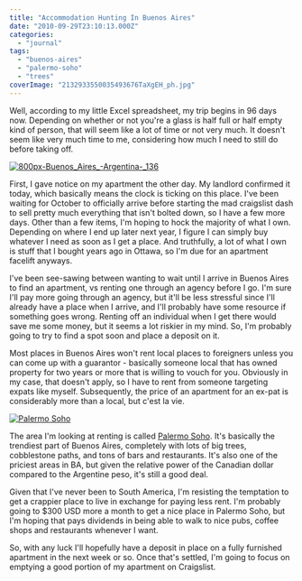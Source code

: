 ```yaml
---
title: "Accommodation Hunting In Buenos Aires"
date: "2010-09-29T23:10:13.000Z"
categories: 
  - "journal"
tags: 
  - "buenos-aires"
  - "palermo-soho"
  - "trees"
coverImage: "2132933550035493676TaXgEH_ph.jpg"
---
```


Well, according to my little Excel spreadsheet, my trip begins in 96 days now. Depending on whether or not you're a glass is half full or half empty kind of person, that will seem like a lot of time or not very much. It doesn't seem like very much time to me, considering how much I need to still do before taking off.

[![](images/800px-Buenos_Aires_-Argentina-_136-300x193.jpg "800px-Buenos_Aires_-Argentina-_136")](http://www.migratorynerd.com/wordpress/wp-content/uploads/2010/09/800px-Buenos_Aires_-Argentina-_136.jpg)

First, I gave notice on my apartment the other day. My landlord confirmed it today, which basically means the clock is ticking on this place. I've been waiting for October to officially arrive before starting the mad craigslist dash to sell pretty much everything that isn't bolted down, so I have a few more days. Other than a few items, I'm hoping to hock the majority of what I own. Depending on where I end up later next year, I figure I can simply buy whatever I need as soon as I get a place. And truthfully, a lot of what I own is stuff that I bought years ago in Ottawa, so I'm due for an apartment facelift anyways.

I've been see-sawing between wanting to wait until I arrive in Buenos Aires to find an apartment, vs renting one through an agency before I go. I'm sure I'll pay more going through an agency, but it'll be less stressful since I'll already have a place when I arrive, and I'll probably have some resource if something goes wrong. Renting off an individual when I get there would save me some money, but it seems a lot riskier in my mind. So, I'm probably going to try to find a spot soon and place a deposit on it.

Most places in Buenos Aires won't rent local places to foreigners unless you can come up with a guarantor - basically someone local that has owned property for two years or more that is willing to vouch for you. Obviously in my case, that doesn't apply, so I have to rent from someone targeting expats like myself. Subsequently, the price of an apartment for an ex-pat is considerably more than a local, but c'est la vie.

[![](images/2132933550035493676TaXgEH_ph-244x300.jpg "Palermo Soho")](http://www.migratorynerd.com/wordpress/wp-content/uploads/2010/09/2132933550035493676TaXgEH_ph.jpg)

The area I'm looking at renting is called [Palermo Soho](http://en.wikipedia.org/wiki/Palermo,_Buenos_Aires). It's basically the trendiest part of Buenos Aires, completely with lots of big trees, cobblestone paths, and tons of bars and restaurants. It's also one of the priciest areas in BA, but given the relative power of the Canadian dollar compared to the Argentine peso, it's still a good deal.

Given that I've never been to South America, I'm resisting the temptation to get a crappier place to live in exchange for paying less rent. I'm probably going to $300 USD more a month to get a nice place in Palermo Soho, but I'm hoping that pays dividends in being able to walk to nice pubs, coffee shops and restaurants whenever I want.

So, with any luck I'll hopefully have a deposit in place on a fully furnished apartment in the next week or so. Once that's settled, I'm going to focus on emptying a good portion of my apartment on Craigslist.

